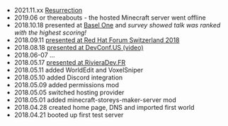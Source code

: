 
* 2021.11.xx [Resurrection](https://github.com/OASIS-learn-study/minecraft-storeys-maker/issues/259)
* 2019.06 or thereabouts - the hosted Minecraft server went offline
* 2018.10.18 presented at [Basel One](http://baselone.ch) and _survey showed talk was ranked with the highest scoring!_
* 2018.09.11 [presented at Red Hat Forum Switzerland 2018](https://www.redhat.com/en/events/forum-switzerland)
* 2018.08.18 [presented at DevConf.US (video)](https://www.youtube.com/watch?v=9zKLtX5IVkE)
* 2018.06-07 ...
* 2018.05.17 [presented at RivieraDev.FR](http://rivieradev.fr/session/376)
* 2018.05.11 added WorldEdit and VoxelSniper
* 2018.05.10 added Discord integration
* 2018.05.09 added permissions mod
* 2018.05.05 switched hosting provider
* 2018.05.01 added minecraft-storeys-maker-server mod
* 2018.04.28 created home page, DNS and imported first world
* 2018.04.21 booted up first test server
